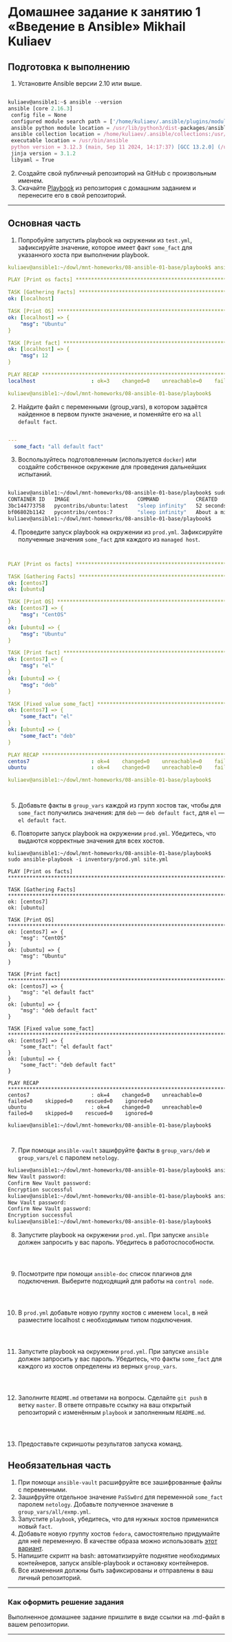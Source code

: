 # Домашнее задание к занятию 1 «Введение в Ansible» Mikhail Kuliaev

## Подготовка к выполнению

1. Установите Ansible версии 2.10 или выше.

 ```javascript

kuliaev@ansible1:~$ ansible --version
ansible [core 2.16.3]
  config file = None
  configured module search path = ['/home/kuliaev/.ansible/plugins/modules', '/usr/share/ansible/plugins/modules']
  ansible python module location = /usr/lib/python3/dist-packages/ansible
  ansible collection location = /home/kuliaev/.ansible/collections:/usr/share/ansible/collections
  executable location = /usr/bin/ansible
  python version = 3.12.3 (main, Sep 11 2024, 14:17:37) [GCC 13.2.0] (/usr/bin/python3)
  jinja version = 3.1.2
  libyaml = True
 
 ```

2. Создайте свой публичный репозиторий на GitHub с произвольным именем.
3. Скачайте [Playbook](./playbook/) из репозитория с домашним заданием и перенесите его в свой репозиторий.

---

## Основная часть

1. Попробуйте запустить playbook на окружении из `test.yml`, зафиксируйте значение, которое имеет факт `some_fact` для указанного хоста при выполнении playbook.

```yml
kuliaev@ansible1:~/dowl/mnt-homeworks/08-ansible-01-base/playbook$ ansible-playbook -i inventory/test.yml site.yml

PLAY [Print os facts] ********************************************************************************************

TASK [Gathering Facts] *******************************************************************************************
ok: [localhost]

TASK [Print OS] **************************************************************************************************
ok: [localhost] => {
    "msg": "Ubuntu"
}

TASK [Print fact] ************************************************************************************************
ok: [localhost] => {
    "msg": 12
}

PLAY RECAP ********************************************************************************************************
localhost                  : ok=3    changed=0    unreachable=0    failed=0    skipped=0    rescued=0    ignored=0   

kuliaev@ansible1:~/dowl/mnt-homeworks/08-ansible-01-base/playbook$ 


 ```

2. Найдите файл с переменными (group_vars), в котором задаётся найденное в первом пункте значение, и поменяйте его на `all default fact`.

```yml  

---
  some_fact: "all default fact"

 ```

3. Воспользуйтесь подготовленным (используется `docker`) или создайте собственное окружение для проведения дальнейших испытаний.

```Bash

kuliaev@ansible1:~/dowl/mnt-homeworks/08-ansible-01-base/playbook$ sudo docker ps -a
CONTAINER ID   IMAGE                      COMMAND            CREATED              STATUS              PORTS     NAMES
3bc144773758   pycontribs/ubuntu:latest   "sleep infinity"   52 seconds ago       Up 49 seconds                 ubuntu
bf06802b1142   pycontribs/centos:7        "sleep infinity"   About a minute ago   Up About a minute             centos7
kuliaev@ansible1:~/dowl/mnt-homeworks/08-ansible-01-base/playbook$ 

 ```

4. Проведите запуск playbook на окружении из `prod.yml`. Зафиксируйте полученные значения `some_fact` для каждого из `managed host`.

```yml 


PLAY [Print os facts] *******************************************************************************************************************

TASK [Gathering Facts] ******************************************************************************************************************
ok: [centos7]
ok: [ubuntu]

TASK [Print OS] *************************************************************************************************************************
ok: [centos7] => {
    "msg": "CentOS"
}
ok: [ubuntu] => {
    "msg": "Ubuntu"
}

TASK [Print fact] ***********************************************************************************************************************
ok: [centos7] => {
    "msg": "el"
}
ok: [ubuntu] => {
    "msg": "deb"
}

TASK [Fixed value some_fact] ************************************************************************************************************
ok: [centos7] => {
    "some_fact": "el"
}
ok: [ubuntu] => {
    "some_fact": "deb"
}

PLAY RECAP ******************************************************************************************************************************
centos7                    : ok=4    changed=0    unreachable=0    failed=0    skipped=0    rescued=0    ignored=0   
ubuntu                     : ok=4    changed=0    unreachable=0    failed=0    skipped=0    rescued=0    ignored=0   

kuliaev@ansible1:~/dowl/mnt-homeworks/08-ansible-01-base/playbook$ 




 ```

5. Добавьте факты в `group_vars` каждой из групп хостов так, чтобы для `some_fact` получились значения: для `deb` — `deb default fact`, для `el` — `el default fact`.

6.  Повторите запуск playbook на окружении `prod.yml`. Убедитесь, что выдаются корректные значения для всех хостов.

```YML 
kuliaev@ansible1:~/dowl/mnt-homeworks/08-ansible-01-base/playbook$ sudo ansible-playbook -i inventory/prod.yml site.yml

PLAY [Print os facts] *******************************************************************************************************************

TASK [Gathering Facts] ******************************************************************************************************************
ok: [centos7]
ok: [ubuntu]

TASK [Print OS] *************************************************************************************************************************
ok: [centos7] => {
    "msg": "CentOS"
}
ok: [ubuntu] => {
    "msg": "Ubuntu"
}

TASK [Print fact] ***********************************************************************************************************************
ok: [centos7] => {
    "msg": "el default fact"
}
ok: [ubuntu] => {
    "msg": "deb default fact"
}

TASK [Fixed value some_fact] ************************************************************************************************************
ok: [centos7] => {
    "some_fact": "el default fact"
}
ok: [ubuntu] => {
    "some_fact": "deb default fact"
}

PLAY RECAP ******************************************************************************************************************************
centos7                    : ok=4    changed=0    unreachable=0    failed=0    skipped=0    rescued=0    ignored=0   
ubuntu                     : ok=4    changed=0    unreachable=0    failed=0    skipped=0    rescued=0    ignored=0   

kuliaev@ansible1:~/dowl/mnt-homeworks/08-ansible-01-base/playbook$



 ```

7. При помощи `ansible-vault` зашифруйте факты в `group_vars/deb` и `group_vars/el` с паролем `netology`.

```Bash 
kuliaev@ansible1:~/dowl/mnt-homeworks/08-ansible-01-base/playbook$ ansible-vault encrypt group_vars/deb/examp.yml
New Vault password: 
Confirm New Vault password: 
Encryption successful
kuliaev@ansible1:~/dowl/mnt-homeworks/08-ansible-01-base/playbook$ ansible-vault encrypt group_vars/el/examp.yml
New Vault password: 
Confirm New Vault password: 
Encryption successful
kuliaev@ansible1:~/dowl/mnt-homeworks/08-ansible-01-base/playbook$ 

 ```

8. Запустите playbook на окружении `prod.yml`. При запуске `ansible` должен запросить у вас пароль. Убедитесь в работоспособности.

```SQL 




 ```

9. Посмотрите при помощи `ansible-doc` список плагинов для подключения. Выберите подходящий для работы на `control node`.

```SQL 




 ```

10. В `prod.yml` добавьте новую группу хостов с именем  `local`, в ней разместите localhost с необходимым типом подключения.

```SQL 




 ```

11. Запустите playbook на окружении `prod.yml`. При запуске `ansible` должен запросить у вас пароль. Убедитесь, что факты `some_fact` для каждого из хостов определены из верных `group_vars`.

```SQL 




 ```

12. Заполните `README.md` ответами на вопросы. Сделайте `git push` в ветку `master`. В ответе отправьте ссылку на ваш открытый репозиторий с изменённым `playbook` и заполненным `README.md`.

```SQL 




 ```

13. Предоставьте скриншоты результатов запуска команд.

## Необязательная часть

1. При помощи `ansible-vault` расшифруйте все зашифрованные файлы с переменными.
2. Зашифруйте отдельное значение `PaSSw0rd` для переменной `some_fact` паролем `netology`. Добавьте полученное значение в `group_vars/all/exmp.yml`.
3. Запустите `playbook`, убедитесь, что для нужных хостов применился новый `fact`.
4. Добавьте новую группу хостов `fedora`, самостоятельно придумайте для неё переменную. В качестве образа можно использовать [этот вариант](https://hub.docker.com/r/pycontribs/fedora).
5. Напишите скрипт на bash: автоматизируйте поднятие необходимых контейнеров, запуск ansible-playbook и остановку контейнеров.
6. Все изменения должны быть зафиксированы и отправлены в ваш личный репозиторий.

---

### Как оформить решение задания

Выполненное домашнее задание пришлите в виде ссылки на .md-файл в вашем репозитории.

---
